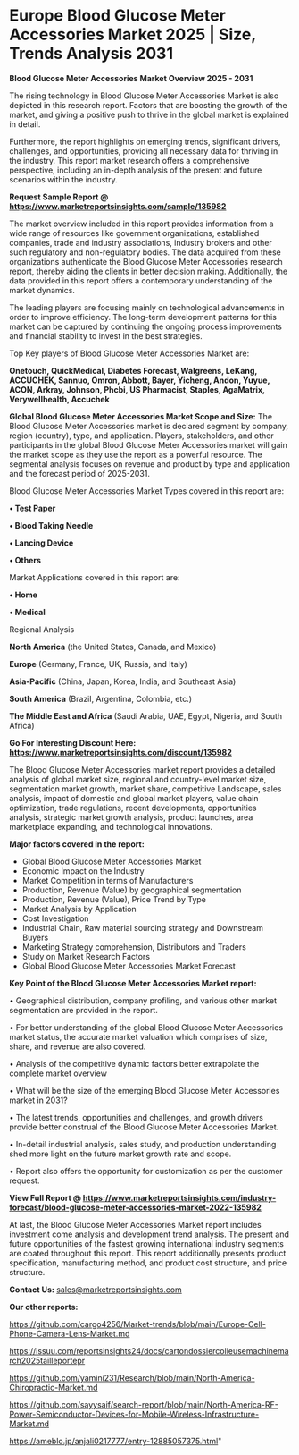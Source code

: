  # Europe Blood Glucose Meter Accessories Market 2025 | Size, Trends Analysis 2031

<Strong> Blood Glucose Meter Accessories Market Overview 2025 - 2031</strong>

The rising technology in Blood Glucose Meter Accessories Market is also depicted in this research report. Factors that are boosting the growth of the market, and giving a positive push to thrive in the global market is explained in detail.

Furthermore, the report highlights on emerging trends, significant drivers, challenges, and opportunities, providing all necessary data for thriving in the industry. This report market research offers a comprehensive perspective, including an in-depth analysis of the present and future scenarios within the industry.

<strong>Request Sample Report @ <a href=https://www.marketreportsinsights.com/sample/135982>https://www.marketreportsinsights.com/sample/135982</a></strong>

The market overview included in this report provides information from a wide range of resources like government organizations, established companies, trade and industry associations, industry brokers and other such regulatory and non-regulatory bodies. The data acquired from these organizations authenticate the Blood Glucose Meter Accessories research report, thereby aiding the clients in better decision making. Additionally, the data provided in this report offers a contemporary understanding of the market dynamics.

The leading players are focusing mainly on technological advancements in order to improve efficiency. The long-term development patterns for this market can be captured by continuing the ongoing process improvements and financial stability to invest in the best strategies.

Top Key players of Blood Glucose Meter Accessories Market are:

<strong>Onetouch, QuickMedical, Diabetes Forecast, Walgreens, LeKang, ACCUCHEK, Sannuo, Omron, Abbott, Bayer, Yicheng, Andon, Yuyue, ACON, Arkray, Johnson, Phcbi, US Pharmacist, Staples, AgaMatrix, Verywellhealth, Accuchek</strong>

<strong><b>Global Blood Glucose Meter Accessories Market Scope and Size:</b></strong>
The Blood Glucose Meter Accessories market is declared segment by company, region (country), type, and application. Players, stakeholders, and other participants in the global Blood Glucose Meter Accessories market will gain the market scope as they use the report as a powerful resource. The segmental analysis focuses on revenue and product by type and application and the forecast period of 2025-2031.

Blood Glucose Meter Accessories Market Types covered in this report are:

<strong>• Test Paper

• Blood Taking Needle

• Lancing Device

• Others</strong>

Market Applications covered in this report are:

<strong>• Home

• Medical</strong> 

Regional Analysis

<strong>North America</strong> (the United States, Canada, and Mexico)

<strong>Europe</strong> (Germany, France, UK, Russia, and Italy)

<strong>Asia-Pacific</strong> (China, Japan, Korea, India, and Southeast Asia)

<strong>South America</strong> (Brazil, Argentina, Colombia, etc.)

<strong>The Middle East and Africa</strong> (Saudi Arabia, UAE, Egypt, Nigeria, and South Africa)

<strong>Go For Interesting Discount Here: <a href=https://www.marketreportsinsights.com/discount/135982>https://www.marketreportsinsights.com/discount/135982</a></strong>

The Blood Glucose Meter Accessories market report provides a detailed analysis of global market size, regional and country-level market size, segmentation market growth, market share, competitive Landscape, sales analysis, impact of domestic and global market players, value chain optimization, trade regulations, recent developments, opportunities analysis, strategic market growth analysis, product launches, area marketplace expanding, and technological innovations.

<strong><b>Major factors covered in the report:</b></strong>
<ul>
  <li>Global Blood Glucose Meter Accessories Market </li>
  <li>Economic Impact on the Industry</li>
  <li>Market Competition in terms of Manufacturers</li>
  <li>Production, Revenue (Value) by geographical segmentation</li>
  <li>Production, Revenue (Value), Price Trend by Type</li>
  <li>Market Analysis by Application</li>
  <li>Cost Investigation</li>
  <li>Industrial Chain, Raw material sourcing strategy and Downstream Buyers</li>
  <li>Marketing Strategy comprehension, Distributors and Traders</li>
  <li>Study on Market Research Factors</li>
  <li>Global Blood Glucose Meter Accessories Market Forecast</li>
</ul>

<strong><b>Key Point of the Blood Glucose Meter Accessories Market report:</b></strong>

• Geographical distribution, company profiling, and various other market segmentation are provided in the report.

• For better understanding of the global Blood Glucose Meter Accessories market status, the accurate market valuation which comprises of size, share, and revenue are also covered.

• Analysis of the competitive dynamic factors better extrapolate the complete market overview

• What will be the size of the emerging Blood Glucose Meter Accessories market in 2031?

• The latest trends, opportunities and challenges, and growth drivers provide better construal of the Blood Glucose Meter Accessories Market.

• In-detail industrial analysis, sales study, and production understanding shed more light on the future market growth rate and scope.

• Report also offers the opportunity for customization as per the customer request.

<strong><b>View Full Report @ <a href=https://www.marketreportsinsights.com/industry-forecast/blood-glucose-meter-accessories-market-2022-135982>https://www.marketreportsinsights.com/industry-forecast/blood-glucose-meter-accessories-market-2022-135982</a></b></strong>


At last, the Blood Glucose Meter Accessories Market report includes investment come analysis and development trend analysis. The present and future opportunities of the fastest growing international industry segments are coated throughout this report. This report additionally presents product specification, manufacturing method, and product cost structure, and price structure.

<strong>Contact Us:</strong>
sales@marketreportsinsights.com

<strong>Our other reports:</strong>

<a href=https://github.com/cargo4256/Market-trends/blob/main/Europe-Cell-Phone-Camera-Lens-Market.md>https://github.com/cargo4256/Market-trends/blob/main/Europe-Cell-Phone-Camera-Lens-Market.md</a>

<a href=https://issuu.com/reportsinsights24/docs/cartondossiercolleusemachinemarch2025tailleportepr>https://issuu.com/reportsinsights24/docs/cartondossiercolleusemachinemarch2025tailleportepr</a>

<a href=https://github.com/yamini231/Research/blob/main/North-America-Chiropractic-Market.md>https://github.com/yamini231/Research/blob/main/North-America-Chiropractic-Market.md</a>

<a href=https://github.com/sayysaif/search-report/blob/main/North-America-RF-Power-Semiconductor-Devices-for-Mobile-Wireless-Infrastructure-Market.md>https://github.com/sayysaif/search-report/blob/main/North-America-RF-Power-Semiconductor-Devices-for-Mobile-Wireless-Infrastructure-Market.md</a>

<a href=https://ameblo.jp/anjali0217777/entry-12885057375.html>https://ameblo.jp/anjali0217777/entry-12885057375.html</a>"
